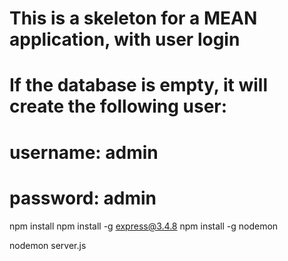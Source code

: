 # This is a skeleton for a MEAN application, with user login

# If the database is empty, it will create the following user:

# username: admin
# password: admin


npm install
npm install -g express@3.4.8
npm install -g nodemon

nodemon server.js
